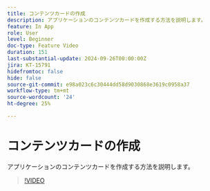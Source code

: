 ```yaml
---
title: コンテンツカードの作成
description: アプリケーションのコンテンツカードを作成する方法を説明します。
feature: In App
role: User
level: Beginner
doc-type: Feature Video
duration: 151
last-substantial-update: 2024-09-26T00:00:00Z
jira: KT-15791
hidefromtoc: false
hide: false
source-git-commit: e98a023c6c30444dd58d9030868e3619c0958a37
workflow-type: tm+mt
source-wordcount: '24'
ht-degree: 25%

---
```



# コンテンツカードの作成

アプリケーションのコンテンツカードを作成する方法を説明します。

>[!VIDEO](https://video.tv.adobe.com/v/3434783/?learn=on)
